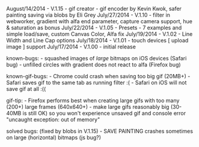August/14/2014  - V.1.15 - gif creator - gif encoder by Kevin Kwok, safer painting saving via blobs by Eli Grey
July/27/2014    - V.1.10 - filter in webworker, gradient with alfa end parameter, capture camera support, hue & saturation as bonus
July/22/2014    - V.1.05 - Presets - 7 examples and simple load/save, custom Canvas Color, Alfa fix
July/19/2014    - V.1.02 - Line Width and Line Cap options
July/18/2014    - V.1.01 - touch devices [ upload image ] support
July/17/2014    - V.1.00 - initial release

known-bugs:  - squashed images of _large_ bitmaps on iOS devices (Safari bug)
             - unfilled circles with gradient does not react to alfa (Firefox bug)

known-gif-bugs:
             - Chrome could crash when saving too big gif (20MB+)
             - Safari saves gif to the same tab as running filter :(
             - Safari on iOS will not save gif at all :((

gif-tip:
             - Firefox performs best when creating large gifs with too many (200+) large frames (640x640+)
             - make large gifs reasonably big (30-40MB is still OK) so you won't experience unsaved gif
               and console error "uncaught exception: out of memory"

solved bugs:
(fixed by blobs in V.1.15) - SAVE PAINTING crashes sometimes on large (horizontal) bitmaps (js bug?)